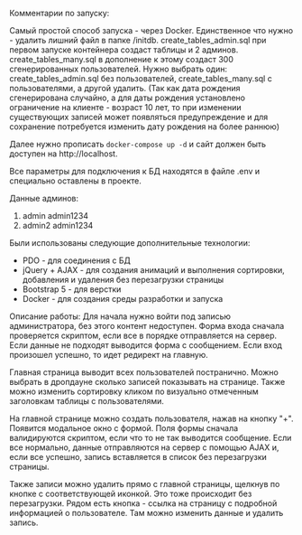 Комментарии по запуску:

Самый простой способ запуска - через Docker.
Единственное что нужно - удалить лишний файл в папке /initdb. create_tables_admin.sql при первом запуске контейнера создаст таблицы и 2 админов. create_tables_many.sql в дополнение к этому создаст 300 сгенерированных пользователей. Нужно выбрать один: create_tables_admin.sql без пользователей, create_tables_many.sql с пользователями, а другой удалить. (Так как дата рождения сгенерирована случайно, а для даты рождения установлено ограничение на клиенте - возраст 10 лет, то при изменении существующих записей может появляться предупреждение и для сохранение потребуется изменить дату рождения на более раннюю)

Далее нужно прописать `docker-compose up -d` и сайт должен быть доступен на http://localhost.

Все параметры для подключения к БД находятся в файле .env и специально оставлены в проекте.

Данные админов:
1. admin admin1234
2. admin2 admin1234

Были использованы следующие дополнительные технологии:
- PDO - для соединения с БД
- jQuery + AJAX - для создания анимаций и выполнения сортировки, добавления и удаления без перезагрузки страницы
- Bootstrap 5  - для верстки
- Docker - для создания среды разработки и запуска


Описание работы:
Для начала нужно войти под записью администратора, без этого контент недоступен. Форма входа сначала проверяется скриптом, если все в порядке отправляется на сервер. Если данные не подходят выводится форма с сообщением. Если вход произошел успешно, то идет редирект на главную. 

Главная страница выводит всех пользователей постранично. Можно выбрать в дропдауне сколько записей показывать на странице. Также можно изменить сортировку кликом по визуально отмеченным заголовкам таблицы с пользователями.

На главной странице можно создать пользователя, нажав на кнопку "+". Появится модальное окно с формой. Поля формы сначала валидируются скриптом, если что то не так выводится сообщение. Если все нормально, данные отправляются на сервер с помощью AJAX и, если все успешно, запись вставляется в список без перезагрузки страницы.

Также записи можно удалить прямо с главной страницы, щелкнув по кнопке с соответствующей иконкой. Это тоже происходит без перезагрузки. Рядом есть кнопка - ссылка на страницу с подробной информацией о пользователе. Там можно изменить данные и удалить запись.